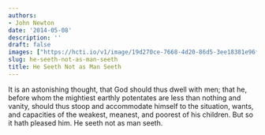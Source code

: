 ```yaml
---
authors:
- John Newton
date: '2014-05-08'
description: ''
draft: false
images: ["https://hcti.io/v1/image/19d270ce-7668-4d20-86d5-3ee18381e96f.png"]
slug: he-seeth-not-as-man-seeth
title: He Seeth Not as Man Seeth
---
```


It is an astonishing thought, that God should thus dwell with men; that he, before whom the mightiest earthly potentates are less than nothing and vanity, should thus stoop and accommodate himself to the situation, wants, and capacities of the weakest, meanest, and poorest of his children. But so it hath pleased him. He seeth not as man seeth.